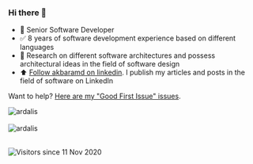 ### Hi there 👋

- 💬 Senior Software Developer 
- ✅ 8 years of software development experience based on different languages
- 🔎 Research on different software architectures and possess architectural ideas in the field of software design
- ⬆️ [Follow akbaramd on linkedin](https://www.linkedin.com/in/akbar-ahmadi-saray-5a5b9016b/). I publish my articles and posts in the field of software on LinkedIn

  
Want to help? [Here are my "Good First Issue" issues](https://github.com/search?q=is%3Aopen+author%3Aardalis+label%3A%22good+first+issue%22).

<div>
  <img align="center" src="https://github-readme-stats.vercel.app/api?username=ardalis&show_icons=true&theme=dark" alt="ardalis" />
<div/>
<br />
  
<div>
  <img align="center" src="https://github-readme-stats.vercel.app/api/top-langs/?username=ardalis&layout=compact&hide=html&theme=dark" alt="ardalis" />
<div/>
<br />

![Visitors since 11 Nov 2020](http://estruyf-github.azurewebsites.net/api/VisitorHit?user=ardalis&repo=ardalis&countColor=%237B1E7A)
